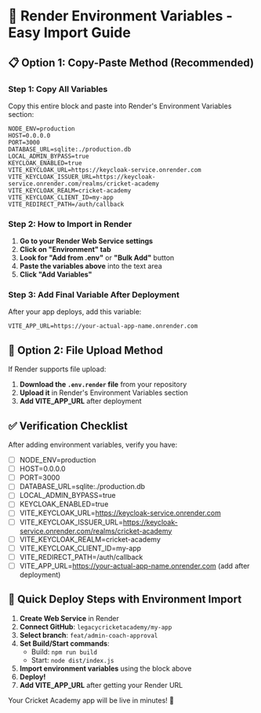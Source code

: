 # 🚀 Render Environment Variables - Easy Import Guide

## 📋 Option 1: Copy-Paste Method (Recommended)

### Step 1: Copy All Variables
Copy this entire block and paste into Render's Environment Variables section:

```
NODE_ENV=production
HOST=0.0.0.0
PORT=3000
DATABASE_URL=sqlite:./production.db
LOCAL_ADMIN_BYPASS=true
KEYCLOAK_ENABLED=true
VITE_KEYCLOAK_URL=https://keycloak-service.onrender.com
VITE_KEYCLOAK_ISSUER_URL=https://keycloak-service.onrender.com/realms/cricket-academy
VITE_KEYCLOAK_REALM=cricket-academy
VITE_KEYCLOAK_CLIENT_ID=my-app
VITE_REDIRECT_PATH=/auth/callback
```

### Step 2: How to Import in Render
1. **Go to your Render Web Service settings**
2. **Click on "Environment" tab**
3. **Look for "Add from .env"** or **"Bulk Add"** button
4. **Paste the variables above** into the text area
5. **Click "Add Variables"**

### Step 3: Add Final Variable After Deployment
After your app deploys, add this variable:
```
VITE_APP_URL=https://your-actual-app-name.onrender.com
```

## 📁 Option 2: File Upload Method

If Render supports file upload:
1. **Download the `.env.render` file** from your repository
2. **Upload it** in Render's Environment Variables section
3. **Add VITE_APP_URL** after deployment

## ✅ Verification Checklist

After adding environment variables, verify you have:
- [ ] NODE_ENV=production
- [ ] HOST=0.0.0.0
- [ ] PORT=3000
- [ ] DATABASE_URL=sqlite:./production.db
- [ ] LOCAL_ADMIN_BYPASS=true
- [ ] KEYCLOAK_ENABLED=true
- [ ] VITE_KEYCLOAK_URL=https://keycloak-service.onrender.com
- [ ] VITE_KEYCLOAK_ISSUER_URL=https://keycloak-service.onrender.com/realms/cricket-academy
- [ ] VITE_KEYCLOAK_REALM=cricket-academy
- [ ] VITE_KEYCLOAK_CLIENT_ID=my-app
- [ ] VITE_REDIRECT_PATH=/auth/callback
- [ ] VITE_APP_URL=https://your-actual-app-name.onrender.com (add after deployment)

## 🎯 Quick Deploy Steps with Environment Import

1. **Create Web Service** in Render
2. **Connect GitHub**: `legacycricketacademy/my-app`
3. **Select branch**: `feat/admin-coach-approval`
4. **Set Build/Start commands**:
   - Build: `npm run build`
   - Start: `node dist/index.js`
5. **Import environment variables** using the block above
6. **Deploy!**
7. **Add VITE_APP_URL** after getting your Render URL

Your Cricket Academy app will be live in minutes! 🚀
